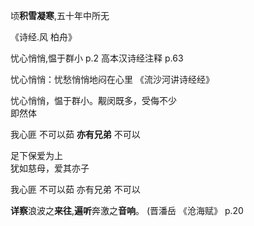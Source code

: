
顷**积雪凝寒**,五十年中所无

《诗经.风 柏舟》 

忧心悄悄,愠于群小  p.2  高本汉诗经注释 p.63  

忧心悄悄：忧愁悄悄地闷在心里  《流沙河讲诗经经》  

忧心悄悄，愠于群小。觏闵既多，受侮不少  
即然体   

我心匪 不可以茹 **亦有兄弟** 不可以  


足下保爱为上  
犹如慈母，爱其亦子  

 
我心匪 不可以茹 亦有兄弟 不可以

**详察**浪波之**来往**,**遍听**奔激之**音响**。 (晋潘岳 《沧海赋》 p.20








